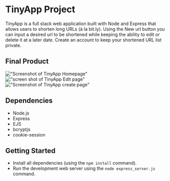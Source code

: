 # TinyApp Project

TinyApp is a full stack web application built with Node and Express that allows users to shorten long URLs (à la bit.ly). Using the New url button you can input a desired url to be shortened while keeping the ability to edit or delete it at a later date. Create an account to keep your shortened URL list private.

## Final Product

!["Screenshot of TinyApp Homepage"]("https://github.com/Daniel7763/tinyapp/blob/main/Docs/TinyApp%20create%20page.png?raw=true")
!["screen shot of TinyApp Edit page"]("https://github.com/Daniel7763/tinyapp/blob/main/Docs/TinyApp%20Edit%20Page.png?raw=true")
!["Screenshot of TinyApp create page"]("https://github.com/Daniel7763/tinyapp/blob/main/Docs/TinyApp%20create%20page.png?raw=true")

## Dependencies

- Node.js
- Express
- EJS
- bcryptjs
- cookie-session

## Getting Started

- Install all dependencies (using the `npm install` command).
- Run the development web server using the `node express_server.js` command.